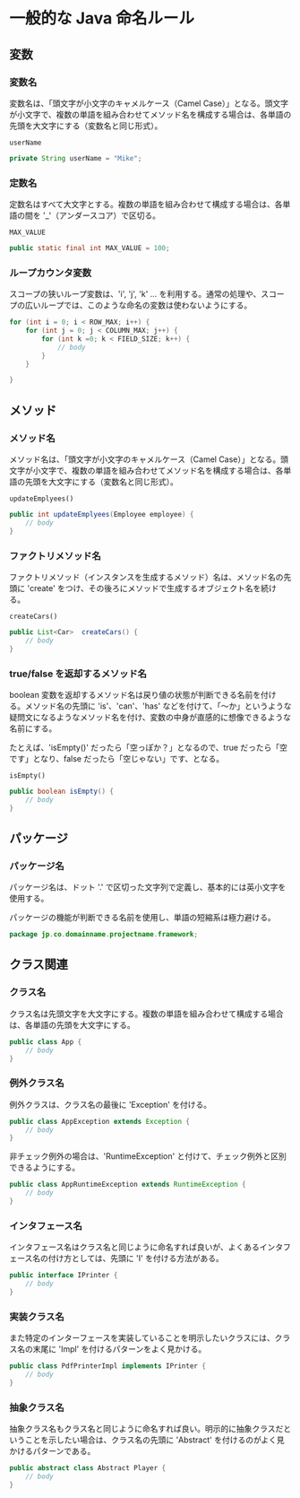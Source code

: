 # 一般的な Java 命名ルール

## 変数

### 変数名
変数名は、「頭文字が小文字のキャメルケース（Camel Case）」となる。頭文字が小文字で、複数の単語を組み合わせてメソッド名を構成する場合は、各単語の先頭を大文字にする（変数名と同じ形式）。

```console
userName
```
```java
private String userName = "Mike";
```

### 定数名
定数名はすべて大文字とする。複数の単語を組み合わせて構成する場合は、各単語の間を '_'（アンダースコア）で区切る。
```console
MAX_VALUE
```
```java
public static final int MAX_VALUE = 100;
```

### ループカウンタ変数
スコープの狭いループ変数は、'i', 'j', 'k' ... を利用する。通常の処理や、スコープの広いループでは、このような命名の変数は使わないようにする。
```java
for (int i = 0; i < ROW_MAX; i++) {
    for (int j = 0; j < COLUMN_MAX; j++) {
        for (int k =0; k < FIELD_SIZE; k++) {
            // body
        }
    }

}
```

## メソッド
### メソッド名
メソッド名は、「頭文字が小文字のキャメルケース（Camel Case）」となる。頭文字が小文字で、複数の単語を組み合わせてメソッド名を構成する場合は、各単語の先頭を大文字にする（変数名と同じ形式）。
```console
updateEmplyees()
```
```java
public int updateEmplyees(Employee employee) {
    // body
}
```

### ファクトリメソッド名
ファクトリメソッド（インスタンスを生成するメソッド）名は、メソッド名の先頭に 'create' をつけ、その後ろにメソッドで生成するオブジェクト名を続ける。
```console
createCars()
```
```java
public List<Car>  createCars() {
    // body
}
```

### true/false を返却するメソッド名
boolean 変数を返却するメソッド名は戻り値の状態が判断できる名前を付ける。メソッド名の先頭に 'is'、'can'、'has' などを付けて、「～か」というような疑問文になるようなメソッド名を付け、変数の中身が直感的に想像できるような名前にする。

たとえば、'isEmpty()' だったら「空っぽか？」となるので、true だったら「空です」となり、false だったら「空じゃない」です、となる。
```console
isEmpty()
```
```java
public boolean isEmpty() {
    // body
}
```

## パッケージ

### パッケージ名

パッケージ名は、ドット '.' で区切った文字列で定義し、基本的には英小文字を使用する。

パッケージの機能が判断できる名前を使用し、単語の短縮系は極力避ける。

```java
package jp.co.domainname.projectname.framework;
```

## クラス関連

### クラス名

クラス名は先頭文字を大文字にする。複数の単語を組み合わせて構成する場合は、各単語の先頭を大文字にする。

```java
public class App {
    // body
}
```

### 例外クラス名

例外クラスは、クラス名の最後に 'Exception' を付ける。

```java
public class AppException extends Exception {
    // body
}
```

非チェック例外の場合は、'RuntimeException' と付けて、チェック例外と区別できるようにする。

```java
public class AppRuntimeException extends RuntimeException {
    // body
}
```

### インタフェース名

インタフェース名はクラス名と同じように命名すれば良いが、よくあるインタフェース名の付け方としては、先頭に 'I' を付ける方法がある。

```java
public interface IPrinter {
    // body
}
```

### 実装クラス名

また特定のインターフェースを実装していることを明示したいクラスには、クラス名の末尾に 'Impl' を付けるパターンをよく見かける。

```java
public class PdfPrinterImpl implements IPrinter {
    // body
}
```

### 抽象クラス名

抽象クラス名もクラス名と同じように命名すれば良い。明示的に抽象クラスだということを示したい場合は、クラス名の先頭に 'Abstract' を付けるのがよく見かけるパターンである。

```java
public abstract class Abstract Player {
    // body
}
```
